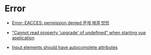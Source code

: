 # Error

- [Error: EACCES: permission denied 문제 해결 방법](https://brtech.tistory.com/124)

- ["Cannot read property 'upgrade' of undefined" when starting vue application](https://stackoverflow.com/questions/55348996/cannot-read-property-upgrade-of-undefined-when-starting-vue-application)

- [Input elements should have autocomplete attributes](https://stackoverflow.com/questions/54970352/input-elements-should-have-autocomplete-attributes)